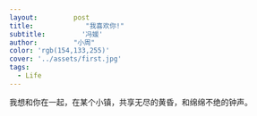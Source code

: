 ```yaml
---
layout:         post
title:             "我喜欢你!"
subtitle:         '冯媛'
author:         "小周"
color: 'rgb(154,133,255)'  
cover: '../assets/first.jpg'  
tags:
  - Life
---
```


我想和你在一起，在某个小镇，共享无尽的黄昏，和绵绵不绝的钟声。

​    
